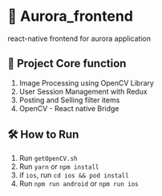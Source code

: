 # 🌈 Aurora_frontend
react-native frontend for aurora application

## 🤖 Project Core function
1. Image Processing using OpenCV Library
2. User Session Management with Redux
3. Posting and Selling filter items
4. OpenCV - React native Bridge

## 🛠 How to Run
1. Run `getOpenCV.sh`
2. Run `yarn` or `npm install`
  1. if `ios`, run `cd ios && pod install`
3. Run `npm run android` or `npm run ios`

